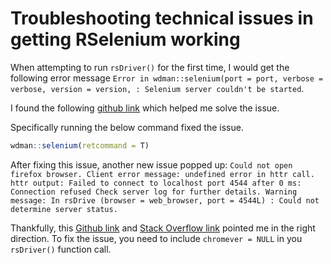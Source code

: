 # Troubleshooting technical issues in getting RSelenium working

When attempting to run `rsDriver()` for the first time, I would get the following error message `Error in wdman::selenium(port = port, verbose = verbose, version = version, :
Selenium server couldn't be started`.

I found the following [github link](https://github.com/ropensci/RSelenium/issues/264#issuecomment-1344003384) which helped me solve the issue.

Specifically running the below command fixed the issue.

``` R
wdman::selenium(retcommand = T)
```

After fixing this issue, another new issue popped up: `Could not open firefox browser. Client error message: undefined error in httr call. httr output: Failed to connect to localhost port 4544 after 0 ms: Connection refused Check server log for further details. Warning message: In rsDrive (browser = web_browser, port = 4544L) : Could not determine server status.`

Thankfully, this [Github link](https://github.com/ropensci/RSelenium/issues/266) and [Stack Overflow link](https://stackoverflow.com/questions/45395849/cant-execute-rsdriver-connection-refused/74735571#74735571) pointed me in the right direction. To fix the issue, you need to include `chromever = NULL` in you `rsDriver()` function call.
